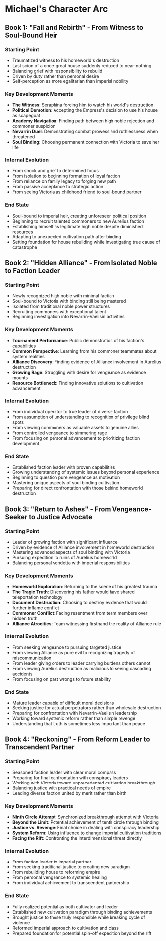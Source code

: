 # Michael's Character Arc

## Book 1: "Fall and Rebirth" - From Witness to Soul-Bound Heir

### Starting Point
- Traumatized witness to his homeworld's destruction
- Last scion of a once-great house suddenly reduced to near-nothing
- Balancing grief with responsibility to rebuild
- Driven by duty rather than personal desire
- Self-perception as more egalitarian than imperial nobility

### Key Development Moments
- **The Witness**: Seraphina forcing him to watch his world's destruction
- **Political Demotion**: Accepting the Empress's decision to use his house as scapegoat
- **Academy Navigation**: Finding path between high noble rejection and commoner suspicion
- **Nevarrin Duel**: Demonstrating combat prowess and ruthlessness when threatened
- **Soul Binding**: Choosing permanent connection with Victoria to save her life

### Internal Evolution
- From shock and grief to determined focus
- From isolation to beginning formation of loyal faction
- From reliance on family legacy to forging new path
- From passive acceptance to strategic action
- From seeing Victoria as childhood friend to soul-bound partner

### End State
- Soul-bound to imperial heir, creating unforeseen political position
- Beginning to recruit talented commoners to new Aurelius faction
- Establishing himself as legitimate high noble despite diminished resources
- Adapting to unexpected cultivation path after binding
- Setting foundation for house rebuilding while investigating true cause of catastrophe

## Book 2: "Hidden Alliance" - From Isolated Noble to Faction Leader

### Starting Point
- Newly recognized high noble with minimal faction
- Soul-bound to Victoria with binding still being mastered
- Isolated from traditional noble power structures
- Recruiting commoners with exceptional talent
- Beginning investigation into Nevarrin-Vaelisin activities

### Key Development Moments
- **Tournament Performance**: Public demonstration of his faction's capabilities
- **Common Perspective**: Learning from his commoner teammates about system realities
- **Alliance Discovery**: Finding evidence of Alliance involvement in Aurelius destruction
- **Growing Rage**: Struggling with desire for vengeance as evidence mounts
- **Resource Bottleneck**: Finding innovative solutions to cultivation advancement

### Internal Evolution
- From individual operator to true leader of diverse faction
- From assumption of understanding to recognition of privilege blind spots
- From viewing commoners as valuable assets to genuine allies
- From controlled vengeance to simmering rage
- From focusing on personal advancement to prioritizing faction development

### End State
- Established faction leader with proven capabilities
- Growing understanding of systemic issues beyond personal experience
- Beginning to question pure vengeance as motivation
- Mastering unique aspects of soul binding cultivation
- Preparing for direct confrontation with those behind homeworld destruction

## Book 3: "Return to Ashes" - From Vengeance-Seeker to Justice Advocate

### Starting Point
- Leader of growing faction with significant influence
- Driven by evidence of Alliance involvement in homeworld destruction
- Mastering advanced aspects of soul binding with Victoria
- Pursuing expedition to ruins of Aurelius homeworld
- Balancing personal vendetta with imperial responsibilities

### Key Development Moments
- **Homeworld Exploration**: Returning to the scene of his greatest trauma
- **The Tragic Truth**: Discovering his father would have shared teleportation technology
- **Document Destruction**: Choosing to destroy evidence that would further inflame conflict
- **Commoner Conflict**: Facing resentment from team members over hidden truth
- **Alliance Atrocities**: Team witnessing firsthand the reality of Alliance rule

### Internal Evolution
- From seeking vengeance to pursuing targeted justice
- From viewing Alliance as pure evil to recognizing tragedy of miscommunication
- From leader giving orders to leader carrying burdens others cannot
- From viewing Aurelius destruction as malicious to seeing cascading accidents
- From focusing on past wrongs to future stability

### End State
- Mature leader capable of difficult moral decisions
- Seeking justice for actual perpetrators rather than wholesale destruction
- Preparing for confrontation with Nevarrin-Vaelisin leadership
- Working toward systemic reform rather than simple revenge
- Understanding that truth is sometimes less important than peace

## Book 4: "Reckoning" - From Reform Leader to Transcendent Partner

### Starting Point
- Seasoned faction leader with clear moral compass
- Preparing for final confrontation with conspiracy leaders
- Working with Victoria toward unprecedented cultivation breakthrough
- Balancing justice with practical needs of empire
- Leading diverse faction united by merit rather than birth

### Key Development Moments
- **Ninth Circle Attempt**: Synchronized breakthrough attempt with Victoria
- **Beyond the Limit**: Potential achievement of tenth circle through binding
- **Justice vs. Revenge**: Final choice in dealing with conspiracy leadership
- **System Reform**: Using influence to change imperial cultivation traditions
- **Facing the Rift**: Confronting the interdimensional threat directly

### Internal Evolution
- From faction leader to imperial partner
- From seeking traditional justice to creating new paradigm
- From rebuilding house to reforming empire
- From personal vengeance to systemic healing
- From individual achievement to transcendent partnership

### End State
- Fully realized potential as both cultivator and leader
- Established new cultivation paradigm through binding achievements
- Brought justice to those truly responsible while breaking cycle of violence
- Reformed imperial approach to cultivation and class
- Prepared foundation for potential spin-off expedition beyond the rift
